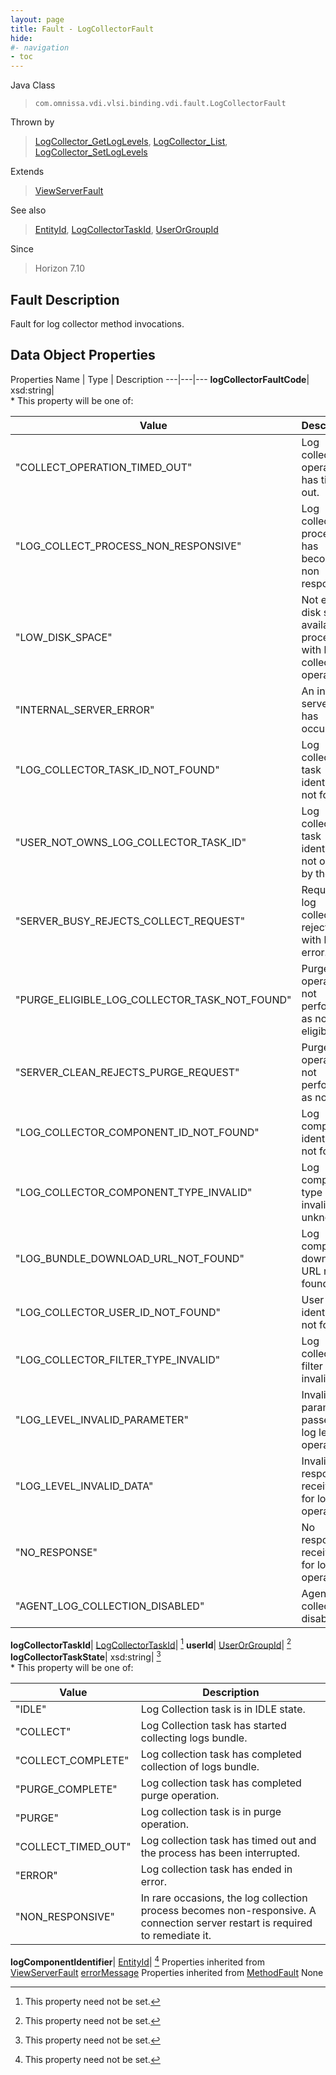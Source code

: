 ```yaml
---
layout: page
title: Fault - LogCollectorFault
hide:
#- navigation
- toc
---
```






Java Class
> `com.omnissa.vdi.vlsi.binding.vdi.fault.LogCollectorFault`

Thrown by
> [LogCollector_GetLogLevels](vdi.utils.logcollector.LogCollector.md#getLogLevels), [LogCollector_List](vdi.utils.logcollector.LogCollector.md#list), [LogCollector_SetLogLevels](vdi.utils.logcollector.LogCollector.md#setLogLevels)

Extends
> [ViewServerFault](vdi.fault.ViewServerFault.md)

See also
> [EntityId](vdi.EntityId.md), [LogCollectorTaskId](vdi.entity.LogCollectorTaskId.md), [UserOrGroupId](vdi.entity.UserOrGroupId.md)

Since
> Horizon 7.10


## Fault Description

Fault for log collector method invocations.

## Data Object Properties
Properties
Name |  Type |  Description
---|---|---
**logCollectorFaultCode**|  xsd:string|<br>* This property will be one of:<br><table><thead><tr><th>Value</th><th>Description</th></tr></thead><tbody><tr><td>"COLLECT_OPERATION_TIMED_OUT"</td><td>Log collection operation has timed out.</td></tr><tr><td>"LOG_COLLECT_PROCESS_NON_RESPONSIVE"</td><td>Log collection process has become non responsive.</td></tr><tr><td>"LOW_DISK_SPACE"</td><td>Not enough disk space available to proceed with logs collection operation.</td></tr><tr><td>"INTERNAL_SERVER_ERROR"</td><td>An internal server error has occurred.</td></tr><tr><td>"LOG_COLLECTOR_TASK_ID_NOT_FOUND"</td><td>Log collection task identifier not found.</td></tr><tr><td>"USER_NOT_OWNS_LOG_COLLECTOR_TASK_ID"</td><td>Log collection task identifier is not owned by the user.</td></tr><tr><td>"SERVER_BUSY_REJECTS_COLLECT_REQUEST"</td><td>Request for log collection is rejected with busy error.</td></tr><tr><td>"PURGE_ELIGIBLE_LOG_COLLECTOR_TASK_NOT_FOUND"</td><td>Purge operation not performed as none are eligible.</td></tr><tr><td>"SERVER_CLEAN_REJECTS_PURGE_REQUEST"</td><td>Purge operation not performed as none.</td></tr><tr><td>"LOG_COLLECTOR_COMPONENT_ID_NOT_FOUND"</td><td>Log component identifier not found.</td></tr><tr><td>"LOG_COLLECTOR_COMPONENT_TYPE_INVALID"</td><td>Log component type is invalid or unknown.</td></tr><tr><td>"LOG_BUNDLE_DOWNLOAD_URL_NOT_FOUND"</td><td>Log component download URL not found.</td></tr><tr><td>"LOG_COLLECTOR_USER_ID_NOT_FOUND"</td><td>User identifier not found.</td></tr><tr><td>"LOG_COLLECTOR_FILTER_TYPE_INVALID"</td><td>Log collection filter type in invalid.</td></tr><tr><td>"LOG_LEVEL_INVALID_PARAMETER"</td><td>Invalid parameter passed for log level operations.</td></tr><tr><td>"LOG_LEVEL_INVALID_DATA"</td><td>Invalid response received for log level operations.</td></tr><tr><td>"NO_RESPONSE"</td><td>No response received for log level operations.</td></tr><tr><td>"AGENT_LOG_COLLECTION_DISABLED"</td><td>Agent log collection is disabled.</td></tr></tbody></table>
**logCollectorTaskId**| [LogCollectorTaskId](vdi.entity.LogCollectorTaskId.md)| [^1]
**userId**| [UserOrGroupId](vdi.entity.UserOrGroupId.md)| [^1]
**logCollectorTaskState**|  xsd:string| [^1]<br>* This property will be one of:<br><table><thead><tr><th>Value</th><th>Description</th></tr></thead><tbody><tr><td>"IDLE"</td><td>Log Collection task is in IDLE state.</td></tr><tr><td>"COLLECT"</td><td>Log Collection task has started collecting logs bundle.</td></tr><tr><td>"COLLECT_COMPLETE"</td><td>Log collection task has completed collection of logs bundle.</td></tr><tr><td>"PURGE_COMPLETE"</td><td>Log collection task has completed purge operation.</td></tr><tr><td>"PURGE"</td><td>Log collection task is in purge operation.</td></tr><tr><td>"COLLECT_TIMED_OUT"</td><td>Log collection task has timed out and the process has been interrupted.</td></tr><tr><td>"ERROR"</td><td>Log collection task has ended in error.</td></tr><tr><td>"NON_RESPONSIVE"</td><td>In rare occasions, the log collection process becomes non-responsive. A connection server restart is required to remediate it.</td></tr></tbody></table>
**logComponentIdentifier**| [EntityId](vdi.EntityId.md)| [^1]
Properties inherited from [ViewServerFault](vdi.fault.ViewServerFault.md)
[errorMessage](vdi.fault.ViewServerFault.md#errorMessage)
Properties inherited from [MethodFault](vmodl.MethodFault.md)
None
 


 


[^1]: This property need not be set.